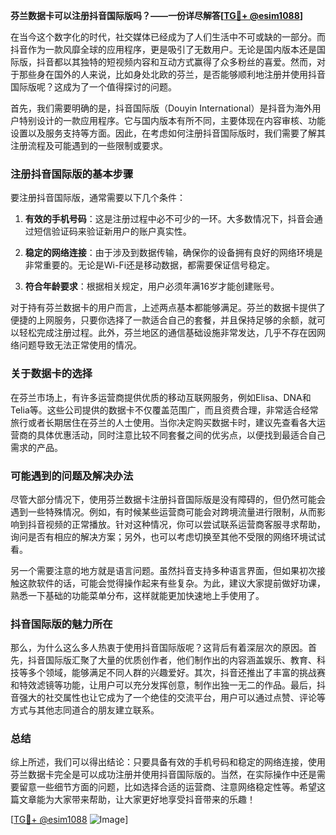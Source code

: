 **芬兰数据卡可以注册抖音国际版吗？——一份详尽解答[[TG💪+ @esim1088](https://t.me/s/esim1088)]**

在当今这个数字化的时代，社交媒体已经成为了人们生活中不可或缺的一部分。而抖音作为一款风靡全球的应用程序，更是吸引了无数用户。无论是国内版本还是国际版，抖音都以其独特的短视频内容和互动方式赢得了众多粉丝的喜爱。然而，对于那些身在国外的人来说，比如身处北欧的芬兰，是否能够顺利地注册并使用抖音国际版呢？这成为了一个值得探讨的问题。

首先，我们需要明确的是，抖音国际版（Douyin International）是抖音为海外用户特别设计的一款应用程序。它与国内版本有所不同，主要体现在内容审核、功能设置以及服务支持等方面。因此，在考虑如何注册抖音国际版时，我们需要了解其注册流程及可能遇到的一些限制或要求。

### 注册抖音国际版的基本步骤

要注册抖音国际版，通常需要以下几个条件：

1. **有效的手机号码**：这是注册过程中必不可少的一环。大多数情况下，抖音会通过短信验证码来验证新用户的账户真实性。
   
2. **稳定的网络连接**：由于涉及到数据传输，确保你的设备拥有良好的网络环境是非常重要的。无论是Wi-Fi还是移动数据，都需要保证信号稳定。

3. **符合年龄要求**：根据相关规定，用户必须年满16岁才能创建账号。

对于持有芬兰数据卡的用户而言，上述两点基本都能够满足。芬兰的数据卡提供了便捷的上网服务，只要你选择了一款适合自己的套餐，并且保持足够的余额，就可以轻松完成注册过程。此外，芬兰地区的通信基础设施非常发达，几乎不存在因网络问题导致无法正常使用的情况。

### 关于数据卡的选择

在芬兰市场上，有许多运营商提供优质的移动互联网服务，例如Elisa、DNA和Telia等。这些公司提供的数据卡不仅覆盖范围广，而且资费合理，非常适合经常旅行或者长期居住在芬兰的人士使用。当你决定购买数据卡时，建议先查看各大运营商的具体优惠活动，同时注意比较不同套餐之间的优劣点，以便找到最适合自己需求的产品。

### 可能遇到的问题及解决办法

尽管大部分情况下，使用芬兰数据卡注册抖音国际版是没有障碍的，但仍然可能会遇到一些特殊情况。例如，有时候某些运营商可能会对跨境流量进行限制，从而影响到抖音视频的正常播放。针对这种情况，你可以尝试联系运营商客服寻求帮助，询问是否有相应的解决方案；另外，也可以考虑切换至其他不受限的网络环境试试看。

另一个需要注意的地方就是语言问题。虽然抖音支持多种语言界面，但如果初次接触这款软件的话，可能会觉得操作起来有些复杂。为此，建议大家提前做好功课，熟悉一下基础的功能菜单分布，这样就能更加快速地上手使用了。

### 抖音国际版的魅力所在

那么，为什么这么多人热衷于使用抖音国际版呢？这背后有着深层次的原因。首先，抖音国际版汇聚了大量的优质创作者，他们制作出的内容涵盖娱乐、教育、科技等多个领域，能够满足不同人群的兴趣爱好。其次，抖音还推出了丰富的挑战赛和特效滤镜等功能，让用户可以充分发挥创意，制作出独一无二的作品。最后，抖音强大的社交属性也让它成为了一个绝佳的交流平台，用户可以通过点赞、评论等方式与其他志同道合的朋友建立联系。

### 总结

综上所述，我们可以得出结论：只要具备有效的手机号码和稳定的网络连接，使用芬兰数据卡完全是可以成功注册并使用抖音国际版的。当然，在实际操作中还是需要留意一些细节方面的问题，比如选择合适的运营商、注意网络稳定性等。希望这篇文章能为大家带来帮助，让大家更好地享受抖音带来的乐趣！

[[TG💪+ @esim1088](https://t.me/s/esim1088) ![Image](https://i.postimg.cc/4NQfJmqS/Snipaste-2025-05-13-00-14-12.png)]